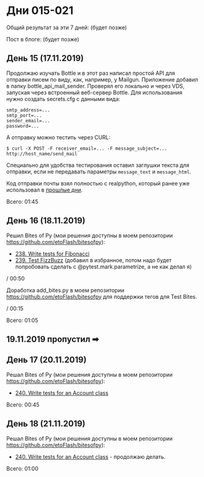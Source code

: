 # Дни 015-021

Общий результат за эти 7 дней: (будет позже)

Пост в блоге: (будет позже)

## День 15 (17.11.2019)

Продолжаю изучать Bottle и в этот раз написал простой API для отправки писем по виду, как, например, у Mailgun. Приложение добавил в папку bottle_api_mail_sender. Проверял его локально и через VDS, запуская через встроенный веб-сервер Bottle. Для использования нужно создать secrets.cfg с данными вида:

```
smtp_address=...
smtp_port=...
sender_email=...
password=...
```

А отправку можно тестить через CURL:

```
$ curl -X POST -F receiver_email=... -F message_subject=... http://host_name/send_mail
```

Специально для удобства тестирования оставил заглушки текста для отправки, если не передавать параметры `message_text` и `message_html`.

Код отправки почты взял полностью с realpython, который ранее уже использовал в [прошлые дни](https://github.com/etoFlash/100-days-of-Python/tree/master/008-014#%D0%B4%D0%B5%D0%BD%D1%8C-11-13112019).

Всего: 01:45

## День 16 (18.11.2019)

Решил Bites of Py (мои решения доступны в моем репозитории https://github.com/etoFlash/bitesofpy):

* [238. Write tests for Fibonacci](https://codechalleng.es/bites/238/)
* [239. Test FizzBuzz](https://codechalleng.es/bites/239/) (добавил в избранное, потом надо будет попробовать сделать с @pytest.mark.parametrize, а не как делал я)

/ 00:50

Доработка add_bites.py в моем репозитории https://github.com/etoFlash/bitesofpy для поддержки тегов для Test Bites.

/ 00:15

Всего: 01:05

## 19.11.2019 пропустил ➡

## День 17 (20.11.2019)

Решал Bites of Py (мои решения доступны в моем репозитории https://github.com/etoFlash/bitesofpy):

* [240. Write tests for an Account class](https://codechalleng.es/bites/240/)

Всего: 00:45

## День 18 (21.11.2019)

Решал Bites of Py (мои решения доступны в моем репозитории https://github.com/etoFlash/bitesofpy):

* [240. Write tests for an Account class](https://codechalleng.es/bites/240/) - продолжаю делать.

Всего: 01:00
